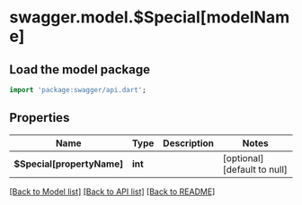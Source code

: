 # swagger.model.$Special[modelName]

## Load the model package
```dart
import 'package:swagger/api.dart';
```

## Properties
Name | Type | Description | Notes
------------ | ------------- | ------------- | -------------
**$Special[propertyName]** | **int** |  | [optional] [default to null]

[[Back to Model list]](../README.md#documentation-for-models) [[Back to API list]](../README.md#documentation-for-api-endpoints) [[Back to README]](../README.md)

